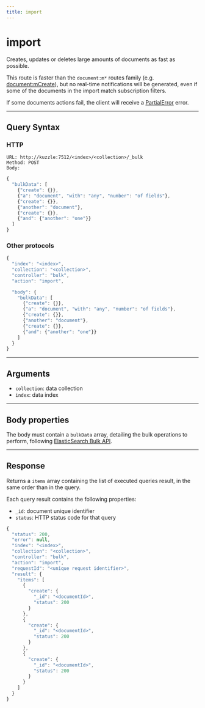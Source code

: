 ```yaml
---
title: import
---
```


# import

<SinceBadge version="1.0.0" />

Creates, updates or deletes large amounts of documents as fast as possible.

This route is faster than the `document:m*` routes family (e.g. [document:mCreate](/core/1/api/api-reference/controller-document/m-create/)), but no real-time notifications will be generated, even if some of the documents in the import match subscription filters.

If some documents actions fail, the client will receive a [PartialError](/core/1/api/essentials/errors/#partialerror) error.

---

## Query Syntax

### HTTP

```http
URL: http://kuzzle:7512/<index>/<collection>/_bulk
Method: POST
Body:
```

```js
{
  "bulkData": [
    {"create": {}},
    {"a": "document", "with": "any", "number": "of fields"},
    {"create": {}},
    {"another": "document"},
    {"create": {}},
    {"and": {"another": "one"}}
  ]
}
```

### Other protocols

```js
{
  "index": "<index>",
  "collection": "<collection>",
  "controller": "bulk",
  "action": "import",

  "body": {
    "bulkData": [
      {"create": {}},
      {"a": "document", "with": "any", "number": "of fields"},
      {"create": {}},
      {"another": "document"},
      {"create": {}},
      {"and": {"another": "one"}}
    ]
  }
}
```

---

## Arguments

- `collection`: data collection
- `index`: data index

---

## Body properties

The body must contain a `bulkData` array, detailing the bulk operations to perform, following [ElasticSearch Bulk API](https://www.elastic.co/guide/en/elasticsearch/reference/5.6/docs-bulk.html).

---

## Response

Returns a `items` array containing the list of executed queries result, in the same order than in the query.

Each query result contains the following properties:

- `_id`: document unique identifier
- `status`: HTTP status code for that query

```javascript
{
  "status": 200,
  "error": null,
  "index": "<index>",
  "collection": "<collection>",
  "controller": "bulk",
  "action": "import",
  "requestId": "<unique request identifier>",
  "result": {
    "items": [
      {
        "create": {
          "_id": "<documentId>",
          "status": 200
        }
      },
      {
        "create": {
          "_id": "<documentId>",
          "status": 200
        }
      },
      {
        "create": {
          "_id": "<documentId>",
          "status": 200
        }
      }
    ]
  }
}
```
